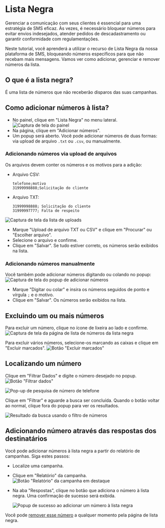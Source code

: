 <script setup>
  import NoteComponent from './components/Note.md';
  import AsideArticle from './components/AsideArticle.vue';
</script>

<div style="margin-bottom: 2rem">
  <NoteComponent/>
</div>

# Lista Negra

Gerenciar a comunicação com seus clientes é essencial para uma estratégia de SMS eficaz. Às vezes, é necessário bloquear números para evitar envios indesejados, atender pedidos de descadastramento ou garantir conformidade com regulamentações.

Neste tutorial, você aprenderá a utilizar o recurso de Lista Negra da nossa plataforma de SMS, bloqueando números específicos para que não recebam mais mensagens. Vamos ver como adicionar, gerenciar e remover números da lista.

<AsideArticle/>

## O que é a lista negra?

É uma lista de números que não receberão disparos das suas campanhas.

## Como adicionar números à lista?

- No painel, clique em "Lista Negra" no menu lateral.
  ![Captura de tela do painel](/img/tutorial/panel-black-list.png)
- Na página, clique em "Adicionar números".
- Um popup será aberto. Você pode adicionar números de duas formas: via upload de arquivo `.txt` ou `.csv`, ou manualmente.

### Adicionando números via upload de arquivos

Os arquivos devem conter os números e os motivos para a adição:
- Arquivo CSV:
  ```
  telefone;motivo
  31999998888;Solicitação do cliente
  ```
- Arquivo TXT:
  ```
  31999998888; Solicitação do cliente
  31999997777; Falta de respeito
  ```

![Captura de tela da lista de uploads](/img/tutorial/black-list-upload-file.png)

- Marque "Upload de arquivo TXT ou CSV" e clique em "Procurar" ou "Escolher arquivo".
- Selecione o arquivo e confirme.
- Clique em "Salvar". Se tudo estiver correto, os números serão exibidos na lista.

### Adicionando números manualmente

Você também pode adicionar números digitando ou colando no popup:
![Captura de tela do popup de adicionar números](/img/tutorial/black-list-text.png)

- Marque "Digitar ou colar" e insira os números seguidos de ponto e vírgula `;` e o motivo.
- Clique em "Salvar". Os números serão exibidos na lista.

## Excluindo um ou mais números

Para excluir um número, clique no ícone de lixeira ao lado e confirme.
![Captura de tela da página de lista de números da lista negra](/img/tutorial/btn-trash-item-black-list.png)

Para excluir vários números, selecione-os marcando as caixas e clique em "Excluir marcados".
![Botão "Excluir marcados"](/img/tutorial/btn-delete-all.png)

## Localizando um número

Clique em "Filtrar Dados" e digite o número desejado no popup.
![Botão "Filtrar dados"](/img/tutorial/filter-data.png)

![Pop-up de pesquisa de número de telefone](/img/tutorial/filter-data-box.png)

Clique em "Filtrar" e aguarde a busca ser concluída. Quando o botão voltar ao normal, clique fora do popup para ver os resultados.

![Resultado da busca usando o filtro de números](/img/tutorial/list-results-filter-bl.png)

## Adicionando número através das respostas dos destinatários

Você pode adicionar números à lista negra a partir do relatório de campanhas. Siga estes passos:

- Localize uma campanha.
- Clique em "Relatório" da campanha.
  ![Botão "Relatório" da campanha em destaque](/img/tutorial/btn-retail.png)
- Na aba "Respostas", clique no botão que adiciona o número à lista negra. Uma confirmação de sucesso será exibida.

  ![Popup de sucesso ao adicionar um número à lista negra](/img/tutorial/success-add-bl.png)

Você pode [remover esse número](#excluindo-um-ou-mais-numeros) a qualquer momento pela página de lista negra.
